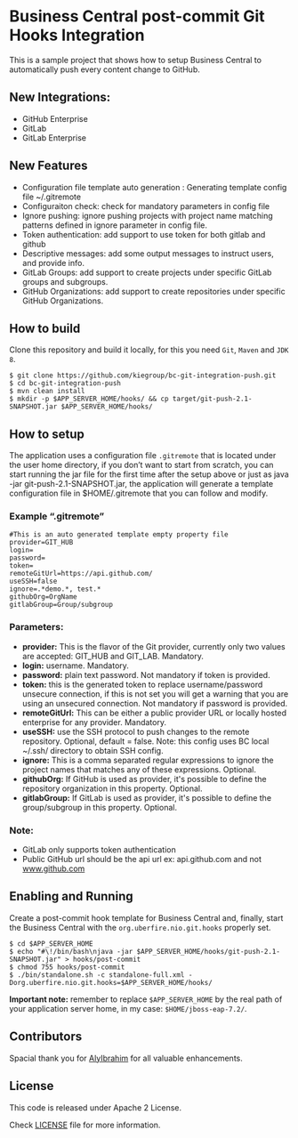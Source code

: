 # Business Central post-commit Git Hooks Integration

This is a sample project that shows how to setup Business Central to automatically push every content change to GitHub.

## New Integrations:
 - GitHub Enterprise
 - GitLab
 - GitLab Enterprise

## New Features
 - Configuration file template auto generation : Generating template config file ~/.gitremote
 - Configuraiton check: check for mandatory parameters in config file
 - Ignore pushing: ignore pushing projects with project name matching patterns defined in ignore parameter in config file.
 - Token authentication: add support to use token for both gitlab and github
 - Descriptive messages: add some output messages to instruct users, and provide info.
 - GitLab Groups: add support to create projects under specific GitLab groups and subgroups.
 - GitHub Organizations: add support to create repositories under specific GitHub Organizations. 

## How to build

Clone this repository and build it locally, for this you need `Git`, `Maven` and `JDK 8`.

```shell
$ git clone https://github.com/kiegroup/bc-git-integration-push.git
$ cd bc-git-integration-push
$ mvn clean install
$ mkdir -p $APP_SERVER_HOME/hooks/ && cp target/git-push-2.1-SNAPSHOT.jar $APP_SERVER_HOME/hooks/
```

## How to setup

The application uses a configuration file `.gitremote` that is located under the user home directory, if you don’t want to start from scratch, you can start running the jar file for the first time after the setup above or just as java -jar git-push-2.1-SNAPSHOT.jar, the application will generate a template configuration file in $HOME/.gitremote that you can follow and modify.

### Example “.gitremote”

```
#This is an auto generated template empty property file
provider=GIT_HUB
login=
password=
token=
remoteGitUrl=https://api.github.com/
useSSH=false
ignore=.*demo.*, test.*
githubOrg=OrgName
gitlabGroup=Group/subgroup
```
### Parameters:

 - **provider:** This is the flavor of the Git provider, currently only two values are accepted: GIT_HUB and GIT_LAB. Mandatory.
 - **login:** username. Mandatory.
 - **password:** plain text password. Not mandatory if token is provided.
 - **token:** this is the generated token to replace username/password unsecure connection, if this is not set you will get a warning that you are using an unsecured connection. Not mandatory if password is provided.
 - **remoteGitUrl:** This can be either a public provider URL or locally hosted enterprise for any provider. Mandatory.
 - **useSSH:** use the SSH protocol to push changes to the remote repository. Optional, default = false. Note: this config uses BC local ~/.ssh/ directory to obtain SSH config.
 - **ignore:** This is a comma separated regular expressions to ignore the project names that matches any of these expressions. Optional.
 - **githubOrg:** If GitHub is used as provider, it's possible to define the repository organization in this property. Optional.
 - **gitlabGroup:** If GitLab is used as provider, it's possible to define the group/subgroup in this property. Optional.

### Note:
 - GitLab only supports token authentication
 - Public GitHub url should be the api url ex: api.github.com and not www.github.com

## Enabling and Running

Create a post-commit hook template for Business Central and, finally, start the Business Central with the `org.uberfire.nio.git.hooks` properly set.

```shell
$ cd $APP_SERVER_HOME
$ echo "#\!/bin/bash\njava -jar $APP_SERVER_HOME/hooks/git-push-2.1-SNAPSHOT.jar" > hooks/post-commit
$ chmod 755 hooks/post-commit
$ ./bin/standalone.sh -c standalone-full.xml -Dorg.uberfire.nio.git.hooks=$APP_SERVER_HOME/hooks/
```

**Important note:** remember to replace `$APP_SERVER_HOME` by the real path of your application server home, in my case: `$HOME/jboss-eap-7.2/`. 

## Contributors

Spacial thank you for [AlyIbrahim](https://github.com/AlyIbrahim) for all valuable enhancements.

## License

This code is released under Apache 2 License.

Check [LICENSE](LICENSE-ASL-2.0.txt) file for more information.
